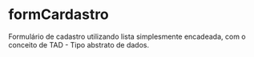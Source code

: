 # formCardastro

Formulário de cadastro utilizando lista simplesmente encadeada, com o conceito de TAD - Tipo abstrato de dados.
